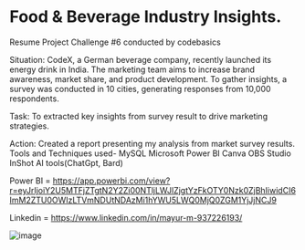 # Food & Beverage Industry Insights.

Resume Project Challenge #6 conducted by codebasics

Situation: CodeX, a German beverage company, recently launched its energy drink in India. The marketing team aims to increase brand awareness, market share, and product development. To gather insights, a survey was conducted in 10 cities, generating responses from 10,000 respondents.

Task: To extracted key insights from survey result to drive marketing strategies.

Action: Created a report presenting my analysis from market survey results. Tools and Techniques used- MySQL Microsoft Power BI Canva OBS Studio InShot AI tools(ChatGpt, Bard)


Power BI = https://app.powerbi.com/view?r=eyJrIjoiY2U5MTFjZTgtN2Y2Zi00NTljLWJlZjgtYzFkOTY0Nzk0ZjBhIiwidCI6ImM2ZTU0OWIzLTVmNDUtNDAzMi1hYWU5LWQ0MjQ0ZGM1YjJjNCJ9

Linkedin = https://www.linkedin.com/in/mayur-m-937226193/

![image](https://github.com/user-attachments/assets/3b775c55-7690-4722-b425-f91cbf2d41f7)


